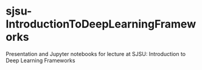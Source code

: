 # sjsu-IntroductionToDeepLearningFrameworks
Presentation and Jupyter notebooks for lecture at SJSU: Introduction to Deep Learning Frameworks
